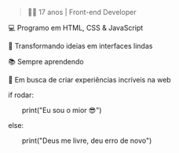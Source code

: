 
> 🧏‍♂️ 17 anos | Front-end Developer
> 
💻 Programo em HTML, CSS & JavaScript

🎨 Transformando ideias em interfaces lindas

📚 Sempre aprendendo

🚀 Em busca de criar experiências incríveis na web

if rodar:

  print("Eu sou o mior 😎")
  
else:

  print("Deus me livre, deu erro de 
  novo")
